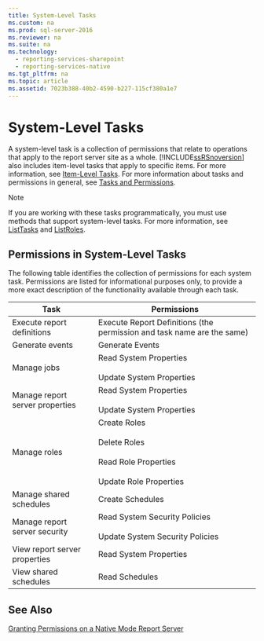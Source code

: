 ```yaml
---
title: System-Level Tasks
ms.custom: na
ms.prod: sql-server-2016
ms.reviewer: na
ms.suite: na
ms.technology: 
  - reporting-services-sharepoint
  - reporting-services-native
ms.tgt_pltfrm: na
ms.topic: article
ms.assetid: 7023b388-40b2-4590-b227-115cf380a1e7
---
```

# System-Level Tasks
  A system\-level task is a collection of permissions that relate to operations that apply to the report server site as a whole. [!INCLUDE[ssRSnoversion](../../Token/Other/ssRSnoversion_md.md)] also includes item\-level tasks that apply to specific items. For more information, see [Item-Level Tasks](../../Topics/TopicNameNotContainA/Item-Level-Tasks.md). For more information about tasks and permissions in general, see [Tasks and Permissions](../../Topics/TopicNameNotContainA/Tasks-and-Permissions.md).  
  
> [!NOTE]  
>  If you are working with these tasks programmatically, you must use methods that support system\-level tasks. For more information, see [ListTasks](assetId:///M:ReportService2010.ReportingService2010.ListTasks(System.String)) and [ListRoles](assetId:///M:ReportService2010.ReportingService2010.ListRoles(System.String,System.String)).  
  
## Permissions in System\-Level Tasks  
 The following table identifies the collection of permissions for each system task. Permissions are listed for informational purposes only, to provide a more exact description of the functionality available through each task.  
  
|Task|Permissions|  
|----------|-----------------|  
|Execute report definitions|Execute Report Definitions \(the permission and task name are the same\)|  
|Generate events|Generate Events|  
|Manage jobs|Read System Properties<br /><br /> Update System Properties|  
|Manage report server properties|Read System Properties<br /><br /> Update System Properties|  
|Manage roles|Create Roles<br /><br /> Delete Roles<br /><br /> Read Role Properties<br /><br /> Update Role Properties|  
|Manage shared schedules|Create Schedules|  
|Manage report server security|Read System Security Policies<br /><br /> Update System Security Policies|  
|View report server properties|Read System Properties|  
|View shared schedules|Read Schedules|  
  
## See Also  
 [Granting Permissions on a Native Mode Report Server](../../Topics/TopicNameContainA/Granting-Permissions-on-a-Native-Mode-Report-Server.md)  
  
  